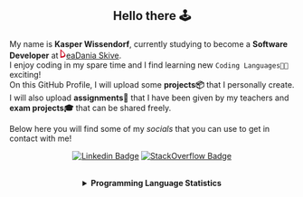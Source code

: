 ## <p align="center">Hello there 🕹️</p>

My name is **Kasper Wissendorf**, currently studying to become a **Software Developer** at [![Icon](/icons/Dania.png)eaDania Skive](https://eadania.com/). <br>
I enjoy coding in my spare time and I find learning new `Coding Languages👨‍💻` exciting!<br/>
On this GitHub Profile, I will upload some **projects📦** that I personally create. I will also upload **assignments📝** that I have been given by my teachers and **exam projects🎓** that can be shared freely. 

Below here you will find some of my *socials* that you can use to get in contact with me! 

<div align="center">
  
[![Linkedin Badge](https://img.shields.io/badge/-LinkedIn-blue?style=flat-square&logo=Linkedin&logoColor=white)](https://www.linkedin.com/in/kasper-wissendorf-7279011b6/)
[![StackOverflow Badge](https://img.shields.io/badge/-Stack%20Overflow-FE7A16?style=flat-square&logo=Stack-Overflow&logoColor=white)](https://stackoverflow.com/users/18100435/kasper-wissendorf)
</div>

<br>
<details>
<summary align="center"><strong>Programming Language Statistics</strong></summary>
<br>
<div align="center">
<pre>
C++            | 23 hours 59 minutes
JavaScript     | 20 hours 23 minutes
Python         | 19 hours 05 minutes
C#             | 06 hours 35 minutes
CSS            | 04 hours 15 minutes
HTML           | 02 hours 49 minutes
Blazor         | 01 hours 53 minutes
Markdown       | 01 hours 48 minutes
TypeScript     | 00 hours 59 minutes
Lua            | 00 hours 47 minutes
CSHTML         | 00 hours 03 minutes
SQL            | 00 hours 03 minutes
<sub>Last Updated: 05/08/2022 02:00:58</sub>
<sub>Data first recorded on 31th. January of 2022</sub>
</pre>
</div>
</details>